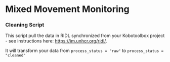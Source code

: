 # Mixed Movement Monitoring

### Cleaning Script

This script pull the data in RIDL synchronized from your Kobotoolbox project - see instructions here: https://im.unhcr.org/ridl/.

It will transform your data from `process_status = "raw"` to `process_status = "cleaned"`



